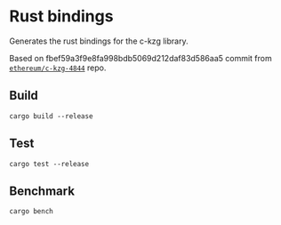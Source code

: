 # Rust bindings

Generates the rust bindings for the c-kzg library.

Based on fbef59a3f9e8fa998bdb5069d212daf83d586aa5 commit from [`ethereum/c-kzg-4844`](https://github.com/ethereum/c-kzg-4844) repo.

## Build

```
cargo build --release
```

## Test

```
cargo test --release
```

## Benchmark

```
cargo bench
```
